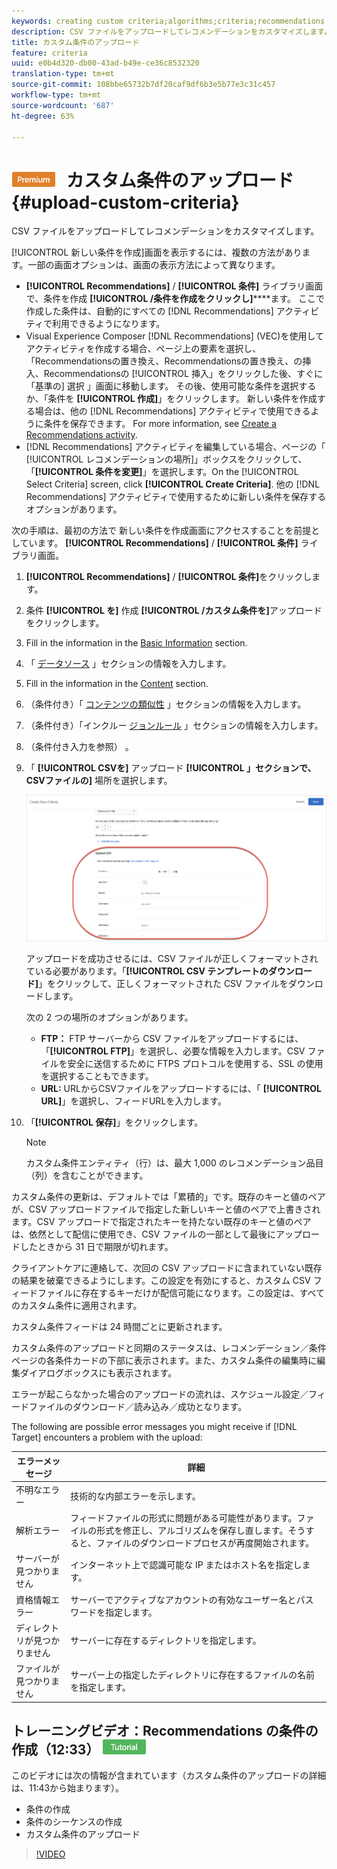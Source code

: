 ```yaml
---
keywords: creating custom criteria;algorithms;criteria;recommendations criteria;csv;ftp;upload csv
description: CSV ファイルをアップロードしてレコメンデーションをカスタマイズします。
title: カスタム条件のアップロード
feature: criteria
uuid: e0b4d320-db00-43ad-b49e-ce36c8532320
translation-type: tm+mt
source-git-commit: 108bbe65732b7df20caf9df6b3e5b77e3c31c457
workflow-type: tm+mt
source-wordcount: '687'
ht-degree: 63%

---
```



# ![PREMIUM](/help/assets/premium.png) カスタム条件のアップロード{#upload-custom-criteria}

CSV ファイルをアップロードしてレコメンデーションをカスタマイズします。

[!UICONTROL 新しい条件を作成]画面を表示するには、複数の方法があります。一部の画面オプションは、画面の表示方法によって異なります。

* **[!UICONTROL Recommendations]** / **[!UICONTROL 条件]** ライブラリ画面で、条件を作成 **[!UICONTROL /条件を作成をクリックし]******&#x200B;ます。 ここで作成した条件は、自動的にすべての [!DNL Recommendations] アクティビティで利用できるようになります。
* Visual Experience Composer [!DNL Recommendations] (VEC)を使用してアクティビティを作成する場合、ページ上の要素を選択し、「Recommendationsの置き換え、Recommendationsの置き換え、の挿入、Recommendationsの [!UICONTROL 挿入」をクリックした後、すぐに「基準の] 選択 」画面に移動します。 その後、使用可能な条件を選択するか、「条件を **[!UICONTROL 作成]**」をクリックします。 新しい条件を作成する場合は、他の [!DNL Recommendations] アクティビティで使用できるように条件を保存できます。 For more information, see [Create a Recommendations activity](/help/c-recommendations/t-create-recs-activity/create-recs-activity.md).
* [!DNL Recommendations] アクティビティを編集している場合、ページの「 [!UICONTROL レコメンデーションの場所]」ボックスをクリックして、「**[!UICONTROL 条件を変更]**」を選択します。On the [!UICONTROL Select Criteria] screen, click **[!UICONTROL Create Criteria]**. 他の [!DNL Recommendations] アクティビティで使用するために新しい条件を保存するオプションがあります。

次の手順は、最初の方法で  新しい条件を作成画面にアクセスすることを前提としています。 **[!UICONTROL Recommendations]** / **[!UICONTROL 条件]** ライブラリ画面。

1. **[!UICONTROL Recommendations]** / **[!UICONTROL 条件]**&#x200B;をクリックします。

1. 条件 **[!UICONTROL を]** 作成 **[!UICONTROL /カスタム条件を]**&#x200B;アップロードをクリックします。

1. Fill in the information in the [Basic Information](/help/c-recommendations/c-algorithms/create-new-algorithm.md#info) section.

1. 「 [データソース](/help/c-recommendations/c-algorithms/create-new-algorithm.md#data-source) 」セクションの情報を入力します。

1. Fill in the information in the [Content](/help/c-recommendations/c-algorithms/create-new-algorithm.md#content) section.

1. （条件付き）「 [コンテンツの類似性](/help/c-recommendations/c-algorithms/create-new-algorithm.md#similarity) 」セクションの情報を入力します。

1. （条件付き）「インクルー [ジョンルール](/help/c-recommendations/c-algorithms/create-new-algorithm.md#inclusion) 」セクションの情報を入力します。

1. （条件付き入力を参照） [](/help/c-recommendations/c-algorithms/create-new-algorithm.md#weighting) 。

1. 「 **[!UICONTROL CSVを]** アップロード **[!UICONTROL 」セクションで、CSVファイルの]** 場所を選択します。

   ![「CSV」セクションのアップロード](/help/c-recommendations/c-algorithms/assets/upload-csv.png)

   アップロードを成功させるには、CSV ファイルが正しくフォーマットされている必要があります。「**[!UICONTROL CSV テンプレートのダウンロード]**」をクリックして、正しくフォーマットされた CSV ファイルをダウンロードします。

   次の 2 つの場所のオプションがあります。

   * **FTP：** FTP サーバーから CSV ファイルをアップロードするには、「**[!UICONTROL FTP]**」を選択し、必要な情報を入力します。CSV ファイルを安全に送信するために FTPS プロトコルを使用する、SSL の使用を選択することもできます。
   * **URL:** URLからCSVファイルをアップロードするには、「 **[!UICONTROL URL]**」を選択し、フィードURLを入力します。

1. 「**[!UICONTROL 保存]**」をクリックします。

   >[!NOTE]
   >
   >カスタム条件エンティティ（行）は、最大 1,000 のレコメンデーション品目（列）を含むことができます。

カスタム条件の更新は、デフォルトでは「累積的」です。既存のキーと値のペアが、CSV アップロードファイルで指定した新しいキーと値のペアで上書きされます。CSV アップロードで指定されたキーを持たない既存のキーと値のペアは、依然として配信に使用でき、CSV ファイルの一部として最後にアップロードしたときから 31 日で期限が切れます。

クライアントケアに連絡して、次回の CSV アップロードに含まれていない既存の結果を破棄できるようにします。この設定を有効にすると、カスタム CSV フィードファイルに存在するキーだけが配信可能になります。この設定は、すべてのカスタム条件に適用されます。

カスタム条件フィードは 24 時間ごとに更新されます。

カスタム条件のアップロードと同期のステータスは、レコメンデーション／条件ページの各条件カードの下部に表示されます。また、カスタム条件の編集時に編集ダイアログボックスにも表示されます。

エラーが起こらなかった場合のアップロードの流れは、スケジュール設定／フィードファイルのダウンロード／読み込み／成功となります。

The following are possible error messages you might receive if [!DNL Target] encounters a problem with the upload:

| エラーメッセージ | 詳細 |
|--- |--- |
| 不明なエラー | 技術的な内部エラーを示します。 |
| 解析エラー | フィードファイルの形式に問題がある可能性があります。ファイルの形式を修正し、アルゴリズムを保存し直します。そうすると、ファイルのダウンロードプロセスが再度開始されます。 |
| サーバーが見つかりません | インターネット上で認識可能な IP またはホスト名を指定します。 |
| 資格情報エラー | サーバーでアクティブなアカウントの有効なユーザー名とパスワードを指定します。 |
| ディレクトリが見つかりません | サーバーに存在するディレクトリを指定します。 |
| ファイルが見つかりません | サーバー上の指定したディレクトリに存在するファイルの名前を指定します。 |

## トレーニングビデオ：Recommendations の条件の作成（12:33） ![チュートリアルバッジ](/help/assets/tutorial.png)

このビデオには次の情報が含まれています（カスタム条件のアップロードの詳細は、11:43から始まります）。

* 条件の作成
* 条件のシーケンスの作成
* カスタム条件のアップロード

>[!VIDEO](https://video.tv.adobe.com/v/27694?quality=12)